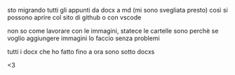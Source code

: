 sto migrando tutti gli appunti da docx a md (mi sono svegliata presto) così si possono aprire col sito di github o con vscode

non so come lavorare con le immagini, statece
le cartelle sono perchè se voglio aggiungere immagini lo faccio senza problemi

tutti i docx che ho fatto fino a ora sono sotto docxs

<3